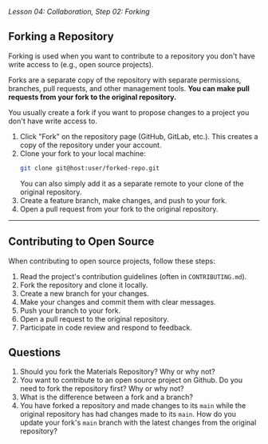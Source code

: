 *Lesson 04: Collaboration, Step 02: Forking*

## Forking a Repository

Forking is used when you want to contribute to a repository you don't have write access to (e.g., open source projects).

Forks are a separate copy of the repository with separate permissions, branches, pull requests, and other management tools. **You can make pull requests from your fork to the original repository.**

You usually create a fork if you want to propose changes to a project you don't have write access to.

1. Click "Fork" on the repository page (GitHub, GitLab, etc.). This creates a copy of the repository under your account.
2. Clone your fork to your local machine:
   ```bash
   git clone git@host:user/forked-repo.git
   ```
   You can also simply add it as a separate remote to your clone of the original repository.
4. Create a feature branch, make changes, and push to your fork.
5. Open a pull request from your fork to the original repository.

---
 
## Contributing to Open Source

When contributing to open source projects, follow these steps:

1. Read the project's contribution guidelines (often in `CONTRIBUTING.md`).
2. Fork the repository and clone it locally.
3. Create a new branch for your changes.
4. Make your changes and commit them with clear messages.
5. Push your branch to your fork.
6. Open a pull request to the original repository.
7. Participate in code review and respond to feedback.

## Questions

1. Should you fork the Materials Repository? Why or why not?
2. You want to contribute to an open source project on Github. Do you need to fork the repository first? Why or why not?
3. What is the difference between a fork and a branch?
4. You have forked a repository and made changes to its `main` while the original repository has had changes made to its `main`. How do you update your fork's `main` branch with the latest changes from the original repository?
